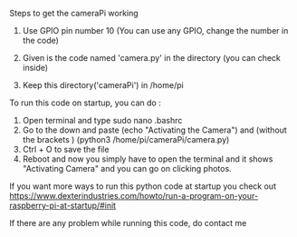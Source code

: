 Steps to get the cameraPi working

1. Use GPIO pin number 10 (You can use any GPIO, change the number in the code)

2. Given is the code named 'camera.py' in the directory (you can check inside)

3. Keep this directory('cameraPi') in /home/pi

To run this code on startup, you can do :

  1. Open terminal and type sudo nano .bashrc
  2. Go to the down and paste 
  (echo "Activating the Camera") 
  and (without the brackets )
  (python3 /home/pi/cameraPi/camera.py) 
  3. Ctrl + O to save the file
  4. Reboot and now you simply have to open the terminal and it shows "Activating Camera" and you can go on clicking photos.
  
  If you want more ways to run this python code at startup you check out 
  https://www.dexterindustries.com/howto/run-a-program-on-your-raspberry-pi-at-startup/#init

If there are any problem while running this code, do contact me 
